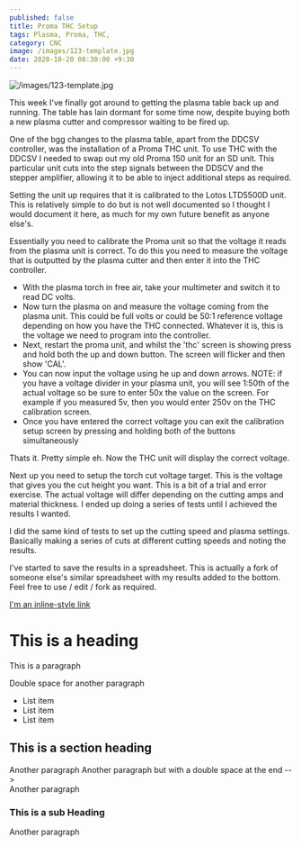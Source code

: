 ```yaml
---
published: false
title: Proma THC Setup
tags: Plasma, Proma, THC, 
category: CNC
image: /images/123-template.jpg
date: 2020-10-20 08:30:00 +9:30
---
```


![/images/123-template.jpg](/images/123-template.jpg)

This week I've finally got around to getting the plasma table back up and running. The table has lain dormant for some time now, despite buying both a new plasma cutter and compressor waiting to be fired up.

One of the bgg changes to the plasma table, apart from the DDCSV controller, was the installation of a Proma THC unit. To use THC with the DDCSV I needed to swap out my old Proma 150 unit for an SD unit. This particular unit cuts into the step signals between the DDSCV and the stepper amplifier, allowing it to be able to inject additional steps as required. 

 Setting the unit up requires that it is calibrated to the Lotos LTD5500D unit. This is relatively simple to do but is not well documented so I thought I would document it here, as much for my own future benefit as anyone else's.

 Essentially you need to calibrate the Proma unit so that the voltage it reads from the plasma unit is correct. To do this you need to measure the voltage that is outputted by the plasma cutter and then enter it into the THC controller.
 
- With the plasma torch in free air, take your multimeter and switch it to read DC volts.
- Now turn the plasma on and measure the voltage coming from the plasma unit. This could be full volts or could be 50:1 reference voltage depending on how you have the THC connected. Whatever it is, this is the voltage we need to program into the controller.
- Next, restart the proma unit, and whilst the 'thc' screen is showing press and hold both the up and down button. The screen will flicker and then show 'CAL'.
- You can now input the voltage using he up and down arrows. NOTE: if you have a voltage divider in your plasma unit, you will see 1:50th of the actual voltage so be sure to enter 50x the value on the screen. For example if you measured 5v, then you would enter 250v on the THC calibration screen.
- Once you have entered the correct voltage you can exit the calibration setup screen by pressing and holding both of the buttons simultaneously

Thats it. Pretty simple eh. Now the THC unit will display the correct voltage.

Next up you need to setup the torch cut voltage target. This is the voltage that gives you the cut height you want. This is a bit of a trial and error exercise. The actual voltage will differ depending on the cutting amps and material thickness. I ended up doing a series of tests until I achieved the results I wanted.

I did the same kind of tests to set up the cutting speed and plasma settings. Basically making a series of cuts at different cutting speeds and noting the results. 

I've started to save the results in a spreadsheet. This is actually a fork of someone else's similar spreadsheet with my results added to the bottom. Feel free to use / edit / fork as required.


[I'm an inline-style link](https://www.google.com)

# This is a heading

This is a paragraph

Double space for another paragraph

- List item
- List item
- List item

## This is a section heading

Another paragraph
Another paragraph but with a double space at the end -->  
Another paragraph  

### This is a sub Heading

Another paragraph